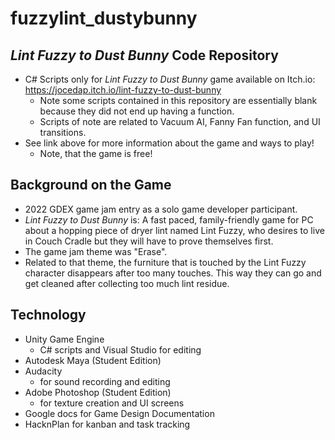 # fuzzylint_dustybunny
## *Lint Fuzzy to Dust Bunny* Code Repository 
- C# Scripts only for *Lint Fuzzy to Dust Bunny* game available on Itch.io: https://jocedap.itch.io/lint-fuzzy-to-dust-bunny
  - Note some scripts contained in this repository are essentially blank because they did not end up having a function. 
  - Scripts of note are related to Vacuum AI, Fanny Fan function, and UI transitions. 
- See link above for more information about the game and ways to play!
  - Note, that the game is free!
## Background on the Game
- 2022 GDEX game jam entry as a solo game developer participant.
- *Lint Fuzzy to Dust Bunny* is: A fast paced, family-friendly game for PC about a hopping piece of dryer lint named Lint Fuzzy, who desires to live in Couch Cradle but they will have to prove themselves first.
- The game jam theme was "Erase".
- Related to that theme, the furniture that is touched by the Lint Fuzzy character disappears after too many touches.  This way they can go and get cleaned after collecting too much lint residue.
## Technology
- Unity Game Engine
  - C# scripts and Visual Studio for editing
- Autodesk Maya (Student Edition)
- Audacity
  - for sound recording and editing
- Adobe Photoshop (Student Edition)
  - for texture creation and UI screens
- Google docs for Game Design Documentation
- HacknPlan for kanban and task tracking
